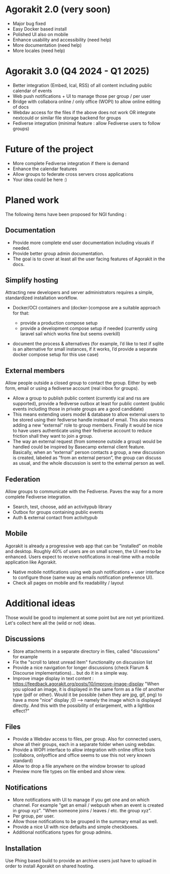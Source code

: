 # Agorakit 2.0 (very soon)
- Major bug fixed
- Easy Docker based install
- Polished UI also on mobile
- Enhance usability and accessibility (need help)
- More documentation (need help)
- More locales (need help)

# Agorakit 3.0 (Q4 2024 - Q1 2025)
- Better integration (Embed, Ical, RSS) of all content including public calendar of events
- Web push notifications + UI to manage those per group / per user
- Bridge with collabora online / only office (WOPI) to allow online editing of docs
- Webdav access for the files if the above does not work OR integrate nextcould or similar file storage backend for groups
- Fediverse integration (minimal feature : allow Fediverse users to follow groups)

# Future of the project
- More complete Fediverse integration if there is demand
- Enhance the calendar features
- Allow groups to federate cross servers cross applications
- Your idea could be here :)


# Planed work
The following items have been proposed for NGI funding : 

## Documentation
- Provide more complete end user documentation including visuals if needed.
- Provide better group admin documentation.
- The goal is to cover at least all the user facing features of Agorakit in the docs.

## Simplify hosting
Attracting new developers and server administrators requires a simple, standardized installation workflow.
- Docker/OCI containers and (docker-)compose are a suitable approach for that:
    - provide a production compose setup
    - provide a development compose setup if needed (currently using laravel sail which works fine but seems overkill)

- document the process & alternatives (for example, I’d like to test if sqlite is an alternative for small instances, if it works, I’d provide a separate docker compose setup for this use case)

## External members
Allow people outside a closed group to contact the group. Either by web form, email or using a fediverse account (real inbox for groups).
- Allow a group to publish public content (currently ical and rss are supported), provide a fediverse outbox at least for public content (public events including those in private groups
are a good candidate)
- This means extending users model & database to allow external users to be stored using their fediverse handle instead of email. This also means adding a new “external” role to
group members. Finally it would be nice to have users authenticate using their fediverse account to reduce friction shall they want to join a group.
- The way an external request (from someone outside a group) would be handled could be inspired by Basecamp external client feature. Basically, when an “external” person contacts a group, a new discussion is created, labeled as “from an external person”, the group can discuss as usual, and the whole discussion is sent to the external person as well.

## Federation
Allow groups to communicate with the Fediverse. Paves the way for a more complete Fediverse integration.
- Search, test, choose, add an activitypub library
- Outbox for groups containing public events
- Auth & external contact from activitypub

## Mobile
Agorakit is already a progressive web app that can be “installed” on mobile and desktop. Roughly 40% of users are on small screen, the UI need to be enhanced. Users expect to receive
notifications in real-time with a mobile application like Agorakit.
- Native mobile notifications using web push notifications + user interface to configure those
(same way as emails notification preference UI).
- Check all pages on mobile and fix readability / layout


# Additional ideas 
Those would be good to implement at some point but are not yet prioritized. Let's collect here all the (wild or not) ideas.

## Discussions
- Store attachments in a separate directory in files, called "discussions" for example
- Fix the "scroll to latest unread item" functionality on discussion list
- Provide a nice navigation for longer discussions (check Flarum & Discourse implementations)... but do it in a simple way.
- Improve image display in text content : https://feedback.agorakit.org/posts/10/improve-image-display
    "When you upload an image, it is displayed in the same form as a file of another type (pdf or other).
    Would it be possible (when they are jpg, gif, png) to have a more "nice" display ;0) --> namely the image which is displayed directly.
    And this with the possibility of enlargement, with a lightbox effect?"

## Files
- Provide a Webdav access to files, per group. Also for connected users, show all their groups, each in a separate folder when using webdav.
- Provide a WOPI interface to allow integration with online office tools (collabora, onlyoffice and office seems to use this not very known standard)
- Allow to drop a file anywhere on the window browser to upload
- Preview more file types on file embed and show view.

## Notifications
- More notifications with UI to manage if you get one and on which channel. For example "get an email / webpush when an event is created in group xyz". "When someone joins / leaves / etc. the group xyz". 
- Per group, per user. 
- Allow those notifications to be grouped in the summary email as well. 
- Provide a nice UI with nice defaults and simple checkboxes. 
- Additional notifications types for group admins.

## Installation
Use Phing based build to provide an archive users just have to upload in order to install Agorakit on shared hosting.

